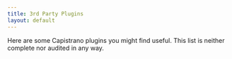 ```yaml
---
title: 3rd Party Plugins
layout: default
---
```


Here are some Capistrano plugins you might find useful.
This list is neither complete nor audited in any way.

<div class="github-widget" data-repo="capistrano-plugins/capistrano-postgresql"></div>

<div class="github-widget" data-repo="capistrano-plugins/capistrano-unicorn-nginx"></div>

<div class="github-widget" data-repo="capistrano-plugins/capistrano-rbenv-install"></div>

<div class="github-widget" data-repo="capistrano-plugins/capistrano-safe-deploy-to"></div>

<div class="github-widget" data-repo="capistrano-plugins/capistrano-ssh-doctor"></div>

<div class="github-widget" data-repo="scottsuch/capistrano-graphite"></div>

<div class="github-widget" data-repo="dei79/capistrano-rails-collection"></div>

<div class="github-widget" data-repo="i-ekho/capistrano-git-submodule-strategy"></div>
